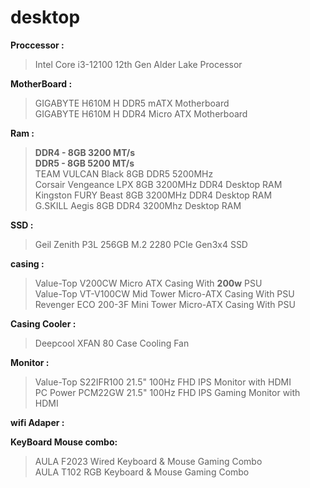# desktop

**Proccessor :** 
>Intel Core i3-12100 12th Gen Alder Lake Processor

**MotherBoard :** 
> GIGABYTE H610M H DDR5 mATX Motherboard \
> GIGABYTE H610M H DDR4 Micro ATX Motherboard

**Ram :**
> **DDR4 - 8GB 3200 MT/s** \
> **DDR5 - 8GB 5200 MT/s** \
> TEAM VULCAN Black 8GB DDR5 5200MHz\
> Corsair Vengeance LPX 8GB 3200MHz DDR4 Desktop RAM\
> Kingston FURY Beast 8GB 3200MHz DDR4 Desktop RAM\
> G.SKILL Aegis 8GB DDR4 3200Mhz Desktop RAM

**SSD :** 
>Geil Zenith P3L 256GB M.2 2280 PCIe Gen3x4 SSD
>


**casing :**
>Value-Top V200CW Micro ATX Casing With **200w** PSU\
>Value-Top VT-V100CW Mid Tower Micro-ATX Casing With PSU\
>Revenger ECO 200-3F Mini Tower Micro-ATX Casing With PSU

**Casing Cooler :** 
>Deepcool XFAN 80 Case Cooling Fan


**Monitor :**
 > Value-Top S22IFR100 21.5" 100Hz FHD IPS Monitor with HDMI\
 > PC Power PCM22GW 21.5" 100Hz FHD IPS Gaming Monitor with HDMI
  
**wifi Adaper :**

**KeyBoard Mouse combo:**
 > AULA F2023 Wired Keyboard & Mouse Gaming Combo \
 > AULA T102 RGB Keyboard & Mouse Gaming Combo

